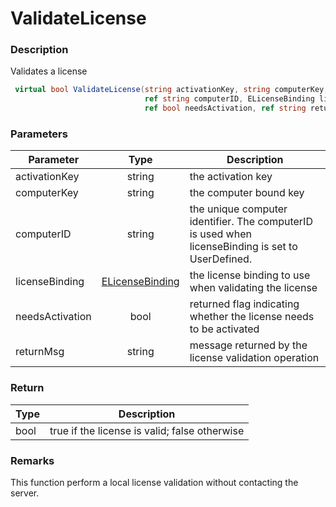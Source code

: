# ValidateLicense

### Description

Validates a license

```csharp
 virtual bool ValidateLicense(string activationKey, string computerKey, 
                              ref string computerID, ELicenseBinding licenseBinding, 
                              ref bool needsActivation, ref string returnMsg)
```

### Parameters

| Parameter       |                               Type                              | Description                                                                                       |
| --------------- | :-------------------------------------------------------------: | ------------------------------------------------------------------------------------------------- |
| activationKey   |                              string                             | the activation key                                                                                |
| computerKey     |                              string                             | the computer bound key                                                                            |
| computerID      |                              string                             | the unique computer identifier. The computerID is used when licenseBinding is set to UserDefined. |
| licenseBinding  | [ELicenseBinding](../../../qlmlicense/enums/elicensebinding.md) | the license binding to use when validating the license                                            |
| needsActivation |                               bool                              | returned flag indicating whether the license needs to be activated                                |
| returnMsg       |                              string                             | message returned by the license validation operation                                              |

### Return

| Type | Description                                   |
| ---- | --------------------------------------------- |
| bool | true if the license is valid; false otherwise |

### Remarks

This function perform a local license validation without contacting the server.
